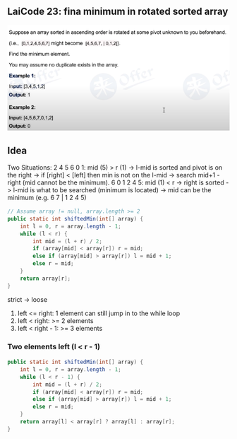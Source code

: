 ## LaiCode 23: fina minimum in rotated sorted array

![Screen Shot 2020-05-08 at 5.09.29 PM.png](resources/A3F93AD0735E2D53E21454B329D73FB9.png)

## Idea

Two Situations:
2 4 5 6 0 1: mid (5) > r (1) -> l-mid is sorted and pivot is on the right -> if [right] < [left] then min is not on the l-mid -> search mid+1 - right (mid cannot be the minimum).
6 0 1 2 4 5: mid (1) < r -> right is sorted -> l-mid is what to be searched (minimum is located) -> mid can be the minimum (e.g. 6 7 | 1 2 4 5)

```java
// Assume array != null, array.length >= 2
public static int shiftedMin(int[] array) {
    int l = 0, r = array.length - 1;
    while (l < r) { 
    	int mid = (l + r) / 2;
    	if (array[mid] < array[r]) r = mid;
    	else if (array[mid] > array[r]) l = mid + 1;
    	else r = mid;
    }
    return array[r];
}
```

strict -> loose
1. left <= right: 1 element can still jump in to the while loop
2. left < right: >= 2 elements
3. left < right - 1: >= 3 elements

### Two elements left (l < r - 1)

```java
public static int shiftedMin(int[] array) {
    int l = 0, r = array.length - 1;
    while (l < r - 1) {
    	int mid = (l + r) / 2;
    	if (array[mid] < array[r]) r = mid;
    	else if (array[mid] > array[r]) l = mid + 1;
    	else r = mid;
    }
    return array[l] < array[r] ? array[l] : array[r];
}
```